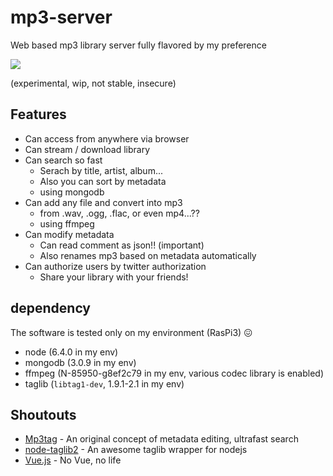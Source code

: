 # mp3-server

Web based mp3 library server fully flavored by my preference

![](https://i.imgur.com/rJ6jNbb.png)

(experimental, wip, not stable, insecure)

## Features

- Can access from anywhere via browser
- Can stream / download library
- Can search so fast
  - Serach by title, artist, album...
  - Also you can sort by metadata
  - using mongodb
- Can add any file and convert into mp3
  - from .wav, .ogg, .flac, or even mp4...??
  - using ffmpeg
- Can modify metadata
  - Can read comment as json!! (important)
  - Also renames mp3 based on metadata automatically
- Can authorize users by twitter authorization
  - Share your library with your friends!

## dependency

The software is tested only on my environment (RasPi3) 😖

- node (6.4.0 in my env)
- mongodb (3.0.9 in my env)
- ffmpeg (N-85950-g8ef2c79 in my env, various codec library is enabled)
- taglib (`libtag1-dev`, 1.9.1-2.1 in my env)

## Shoutouts

- [Mp3tag](http://www.mp3tag.de/en/index.html) - An original concept of metadata editing, ultrafast search
- [node-taglib2](https://github.com/voltraco/node-taglib2) - An awesome taglib wrapper for nodejs
- [Vue.js](https://vuejs.org) - No Vue, no life